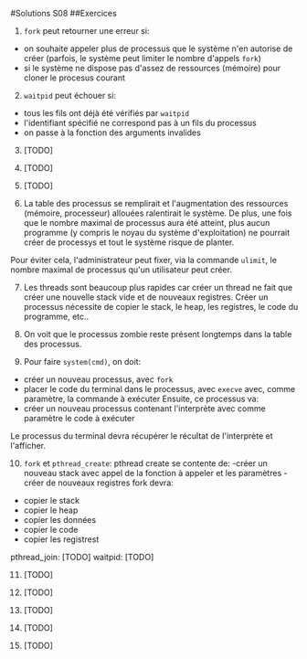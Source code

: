 #Solutions S08
##Exercices
1. `fork` peut retourner une erreur si:
- on souhaite appeler plus de processus que le système n'en autorise de créer
(parfois, le système peut limiter le nombre d'appels `fork`)
- si le système ne dispose pas d'assez de ressources (mémoire) pour cloner le procesus courant

2. `waitpid` peut échouer si:
- tous les fils ont déjà été vérifiés par `waitpid`
- l'identifiant spécifié ne correspond pas à un fils du processus
- on passe à la fonction des arguments invalides

3. [TODO]

4. [TODO]

5. [TODO]

6. La table des processus se remplirait et l'augmentation des ressources (mémoire, processeur) 
allouées ralentirait le système. 
De plus, une fois que le nombre maximal de processus aura été atteint, plus aucun programme (y compris
le noyau du système d'exploitation) ne pourrait créer de processys et tout le système risque de planter. 

Pour éviter cela, l'administrateur peut fixer, via la commande `ulimit`, le nombre maximal de processus
qu'un utilisateur peut créer. 

7. Les threads sont beaucoup plus rapides car créer un thread ne fait que créer une nouvelle 
stack vide et de nouveaux registres. Créer un processus nécessite de copier le stack, le heap, 
les registres, le code du programme, etc..

8. On voit que le processus zombie reste présent longtemps dans la table des processus. 

9. Pour faire `system(cmd)`, on doit:
- créer un nouveau processus, avec `fork`
- placer le code du terminal dans le processus, avec `execve` avec, comme paramètre, la commande à exécuter
Ensuite, ce processus va:
- créer un nouveau processus contenant l'interprète avec comme paramètre le code à exécuter 

Le processus du terminal devra récupérer le récultat de l'interprète et l'afficher. 

10. `fork` et `pthread_create`:
pthread create se contente de:
-créer un nouveau stack avec appel de la fonction à appeler et les paramètres
-créer de nouveaux registres
fork devra:
- copier le stack
- copier le heap
- copier les données
- copier le code
- copier les registrest

pthread_join: [TODO]
waitpid: [TODO]

11. [TODO]

12. [TODO]

13. [TODO]

14. [TODO]

15. [TODO]
